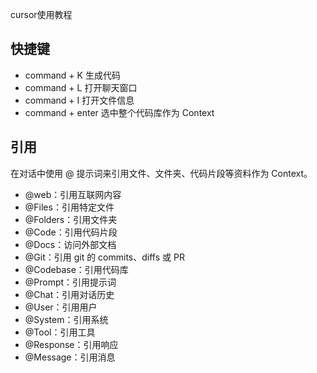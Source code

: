cursor使用教程

## 快捷键

- command + K 生成代码
- command + L 打开聊天窗口
- command + I 打开文件信息
- command + enter 选中整个代码库作为 Context


## 引用

在对话中使用 @ 提示词来引用文件、文件夹、代码片段等资料作为 Context。
- @web：引用互联网内容
- @Files：引用特定文件
- @Folders：引用文件夹
- @Code：引用代码片段
- @Docs：访问外部文档
- @Git：引用 git 的 commits、diffs 或 PR
- @Codebase：引用代码库
- @Prompt：引用提示词
- @Chat：引用对话历史
- @User：引用用户
- @System：引用系统
- @Tool：引用工具
- @Response：引用响应
- @Message：引用消息